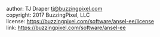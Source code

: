 author: TJ Draper <tj@buzzingpixel.com>  
copyright: 2017 BuzzingPixel, LLC  
license: https://buzzingpixel.com/software/ansel-ee/license  
link: https://buzzingpixel.com/software/ansel-ee
